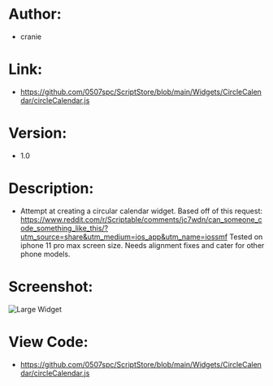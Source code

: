 # Author: 
- cranie
# Link:
- https://github.com/0507spc/ScriptStore/blob/main/Widgets/CircleCalendar/circleCalendar.js
# Version:
- 1.0
# Description:
- Attempt at creating a circular calendar widget. Based off of this request: https://www.reddit.com/r/Scriptable/comments/jc7wdn/can_someone_code_something_like_this/?utm_source=share&utm_medium=ios_app&utm_name=iossmf Tested on iphone 11 pro max screen size. Needs alignment fixes and cater for other phone models.
# Screenshot:
![Large Widget](https://github.com/0507spc/ScriptStore/blob/main/Widgets/CircleCalendar/Large.png?raw=true)
# View Code:
- https://github.com/0507spc/ScriptStore/blob/main/Widgets/CircleCalendar/circleCalendar.js

